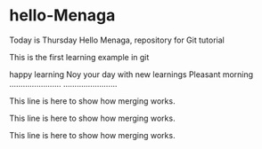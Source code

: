 # hello-Menaga
Today is Thursday
Hello Menaga, repository for Git tutorial

This is the first learning example in git 

happy learning
Noy your day with new learnings
Pleasant morning
.......................
........................


This line is here to show how merging works.

This line is here to show how merging works.

This line is here to show how merging works.
